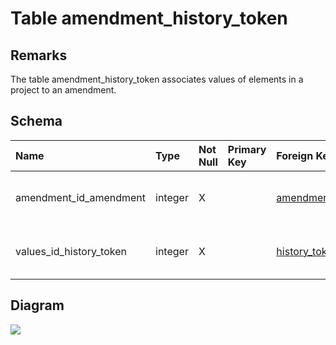 # Table amendment\_history\_token #
## Remarks ##
The table amendment\_history\_token associates values of elements in a project to an amendment.

## Schema ##
| **Name** | **Type** | **Not Null** | **Primary Key** | **Foreign Key** | **Remarks** |
|:---------|:---------|:-------------|:----------------|:----------------|:------------|
| amendment\_id\_amendment | integer  | X            |                 | [amendment](amendment.md)(id\_amendment) | This is a foreign key to the table amendment. |
| values\_id\_history\_token | integer  | X            |                 | [history\_token](history_token.md)(id\_history\_token) | This is a foreign key to the table history\_token. |

## Diagram ##
<img src='http://www.sigmah.org/svg_load.php?file=http://sigma-h.googlecode.com/svn/wiki/diagrams/amendment_history_token.svg' />

